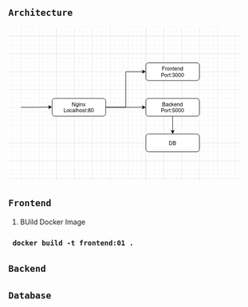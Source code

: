 ## `Architecture`
![alt text](image.png)
## `Frontend`
1. BUild Docker Image 
### ` docker build -t frontend:01 .`
## `Backend`

## `Database`
